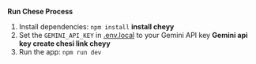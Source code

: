**Run Chese Process**
1. Install dependencies:
   `npm install` **install cheyy**
2. Set the `GEMINI_API_KEY` in [.env.local](.env.local) to your Gemini API key **Gemini api key create chesi link cheyy**
3. Run the app:
   `npm run dev`
